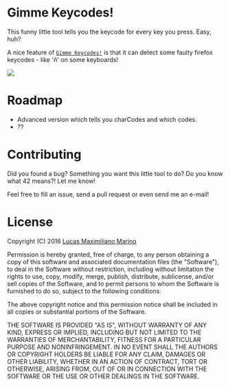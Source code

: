 # Gimme Keycodes!
This funny little tool tells you the keycode for every key you press. Easy, huh?

A nice feature of <a href="http://lucasmarino.me/gimme-keycodes">`Gimme Keycodes!`</a> is that it can detect some faulty firefox keycodes - like 'ñ' on some keyboards!

![](https://raw.githubusercontent.com/elementh/gimme-keycodes/gh-pages/screenshots/preview.gif)

# Roadmap

- Advanced version which tells you charCodes and which codes.
- ??

# Contributing

Did you found a bug? Something you want this little tool to do? Do you know what 42 means?! Let me know!

Feel free to fill an issue, send a pull request or even send me an e-mail!

# License

Copyright (C) 2016 <a href="lucasmarino.me">Lucas Maximiliano Marino</a>

Permission is hereby granted, free of charge, to any person obtaining a copy
of this software and associated documentation files (the "Software"), to deal
in the Software without restriction, including without limitation the rights
to use, copy, modify, merge, publish, distribute, sublicense, and/or sell
copies of the Software, and to permit persons to whom the Software is
furnished to do so, subject to the following conditions:

The above copyright notice and this permission notice shall be included in all
copies or substantial portions of the Software.

THE SOFTWARE IS PROVIDED "AS IS", WITHOUT WARRANTY OF ANY KIND, EXPRESS OR
IMPLIED, INCLUDING BUT NOT LIMITED TO THE WARRANTIES OF MERCHANTABILITY,
FITNESS FOR A PARTICULAR PURPOSE AND NONINFRINGEMENT. IN NO EVENT SHALL THE
AUTHORS OR COPYRIGHT HOLDERS BE LIABLE FOR ANY CLAIM, DAMAGES OR OTHER
LIABILITY, WHETHER IN AN ACTION OF CONTRACT, TORT OR OTHERWISE, ARISING FROM,
OUT OF OR IN CONNECTION WITH THE SOFTWARE OR THE USE OR OTHER DEALINGS IN THE
SOFTWARE.
